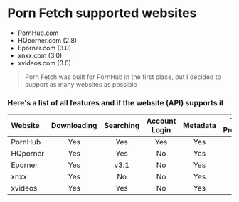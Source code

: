 # Porn Fetch supported websites


- PornHub.com
- HQporner.com (2.8) 
- Eporner.com (3.0)
- xnxx.com (3.0)
- xvideos.com (3.0)


> Porn Fetch was built for PornHub in the first place, but I decided to support as many websites as possible

### Here's a list of all features and if the website (API) supports it


| Website  |  Downloading  | Searching | Account Login | Metadata | Total Progress | Model |
|:---------|:-------------:|:---------:|:-------------:|:--------:|:--------------:|:-----:|
| PornHub  |      Yes      |    Yes    |      Yes      |   Yes    |      Yes       |  Yes  |
| HQporner |      Yes      |    Yes    |      No       |   Yes    |       No       |  Yes  |
| Eporner  |      Yes      |   v3.1    |      No       |   Yes    |       No       |  No   |
| xnxx     |      Yes      |    No     |      No       |   Yes    |      Yes       |  No   |
| xvideos  |      Yes      |    Yes    |      No       |   Yes    |      Yes       |  No   |